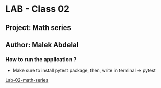 # LAB - Class 02

## Project: Math series

## Author: Malek Abdelal

### How to run the application ?

- Make sure to install pytest package, then, write in terminal => pytest

[Lab-02-math-series](https://github.com/Malek-Abdelal/math-series)